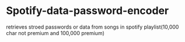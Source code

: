 # Spotify-data-password-encoder
retrieves stroed passwords or data from songs in spotify playlist(10,000 char not premium and 100,000 premium)
